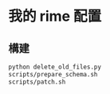 # 我的 rime 配置

## 構建

```sh
python delete_old_files.py
scripts/prepare_schema.sh
scripts/patch.sh
```
